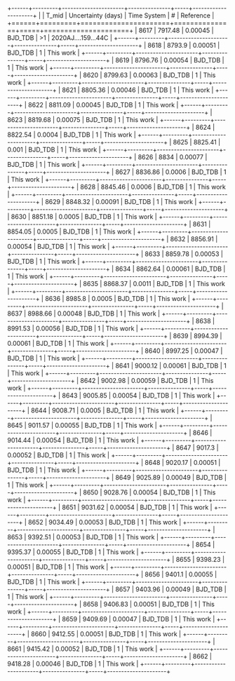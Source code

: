 +------+---------+----------------------+---------------+-----+---------------------+
|      |   T_mid |   Uncertainty (days) | Time System   | #   | Reference           |
+======+=========+======================+===============+=====+=====================+
| 8617 | 7917.48 |              0.00045 | BJD_TDB       | >1  | 2020AJ....159...44C |
+------+---------+----------------------+---------------+-----+---------------------+
| 8618 | 8793.9  |              0.00051 | BJD_TDB       | 1   | This work           |
+------+---------+----------------------+---------------+-----+---------------------+
| 8619 | 8796.76 |              0.00054 | BJD_TDB       | 1   | This work           |
+------+---------+----------------------+---------------+-----+---------------------+
| 8620 | 8799.63 |              0.00063 | BJD_TDB       | 1   | This work           |
+------+---------+----------------------+---------------+-----+---------------------+
| 8621 | 8805.36 |              0.00046 | BJD_TDB       | 1   | This work           |
+------+---------+----------------------+---------------+-----+---------------------+
| 8622 | 8811.09 |              0.00045 | BJD_TDB       | 1   | This work           |
+------+---------+----------------------+---------------+-----+---------------------+
| 8623 | 8819.68 |              0.00075 | BJD_TDB       | 1   | This work           |
+------+---------+----------------------+---------------+-----+---------------------+
| 8624 | 8822.54 |              0.0004  | BJD_TDB       | 1   | This work           |
+------+---------+----------------------+---------------+-----+---------------------+
| 8625 | 8825.41 |              0.001   | BJD_TDB       | 1   | This work           |
+------+---------+----------------------+---------------+-----+---------------------+
| 8626 | 8834    |              0.00077 | BJD_TDB       | 1   | This work           |
+------+---------+----------------------+---------------+-----+---------------------+
| 8627 | 8836.86 |              0.0006  | BJD_TDB       | 1   | This work           |
+------+---------+----------------------+---------------+-----+---------------------+
| 8628 | 8845.46 |              0.0006  | BJD_TDB       | 1   | This work           |
+------+---------+----------------------+---------------+-----+---------------------+
| 8629 | 8848.32 |              0.00091 | BJD_TDB       | 1   | This work           |
+------+---------+----------------------+---------------+-----+---------------------+
| 8630 | 8851.18 |              0.0005  | BJD_TDB       | 1   | This work           |
+------+---------+----------------------+---------------+-----+---------------------+
| 8631 | 8854.05 |              0.0005  | BJD_TDB       | 1   | This work           |
+------+---------+----------------------+---------------+-----+---------------------+
| 8632 | 8856.91 |              0.00054 | BJD_TDB       | 1   | This work           |
+------+---------+----------------------+---------------+-----+---------------------+
| 8633 | 8859.78 |              0.00053 | BJD_TDB       | 1   | This work           |
+------+---------+----------------------+---------------+-----+---------------------+
| 8634 | 8862.64 |              0.00061 | BJD_TDB       | 1   | This work           |
+------+---------+----------------------+---------------+-----+---------------------+
| 8635 | 8868.37 |              0.0011  | BJD_TDB       | 1   | This work           |
+------+---------+----------------------+---------------+-----+---------------------+
| 8636 | 8985.8  |              0.0005  | BJD_TDB       | 1   | This work           |
+------+---------+----------------------+---------------+-----+---------------------+
| 8637 | 8988.66 |              0.00048 | BJD_TDB       | 1   | This work           |
+------+---------+----------------------+---------------+-----+---------------------+
| 8638 | 8991.53 |              0.00056 | BJD_TDB       | 1   | This work           |
+------+---------+----------------------+---------------+-----+---------------------+
| 8639 | 8994.39 |              0.00061 | BJD_TDB       | 1   | This work           |
+------+---------+----------------------+---------------+-----+---------------------+
| 8640 | 8997.25 |              0.00047 | BJD_TDB       | 1   | This work           |
+------+---------+----------------------+---------------+-----+---------------------+
| 8641 | 9000.12 |              0.00061 | BJD_TDB       | 1   | This work           |
+------+---------+----------------------+---------------+-----+---------------------+
| 8642 | 9002.98 |              0.00059 | BJD_TDB       | 1   | This work           |
+------+---------+----------------------+---------------+-----+---------------------+
| 8643 | 9005.85 |              0.00054 | BJD_TDB       | 1   | This work           |
+------+---------+----------------------+---------------+-----+---------------------+
| 8644 | 9008.71 |              0.0005  | BJD_TDB       | 1   | This work           |
+------+---------+----------------------+---------------+-----+---------------------+
| 8645 | 9011.57 |              0.00055 | BJD_TDB       | 1   | This work           |
+------+---------+----------------------+---------------+-----+---------------------+
| 8646 | 9014.44 |              0.00054 | BJD_TDB       | 1   | This work           |
+------+---------+----------------------+---------------+-----+---------------------+
| 8647 | 9017.3  |              0.00052 | BJD_TDB       | 1   | This work           |
+------+---------+----------------------+---------------+-----+---------------------+
| 8648 | 9020.17 |              0.00051 | BJD_TDB       | 1   | This work           |
+------+---------+----------------------+---------------+-----+---------------------+
| 8649 | 9025.89 |              0.00049 | BJD_TDB       | 1   | This work           |
+------+---------+----------------------+---------------+-----+---------------------+
| 8650 | 9028.76 |              0.00054 | BJD_TDB       | 1   | This work           |
+------+---------+----------------------+---------------+-----+---------------------+
| 8651 | 9031.62 |              0.00054 | BJD_TDB       | 1   | This work           |
+------+---------+----------------------+---------------+-----+---------------------+
| 8652 | 9034.49 |              0.00053 | BJD_TDB       | 1   | This work           |
+------+---------+----------------------+---------------+-----+---------------------+
| 8653 | 9392.51 |              0.00053 | BJD_TDB       | 1   | This work           |
+------+---------+----------------------+---------------+-----+---------------------+
| 8654 | 9395.37 |              0.00055 | BJD_TDB       | 1   | This work           |
+------+---------+----------------------+---------------+-----+---------------------+
| 8655 | 9398.23 |              0.00051 | BJD_TDB       | 1   | This work           |
+------+---------+----------------------+---------------+-----+---------------------+
| 8656 | 9401.1  |              0.00055 | BJD_TDB       | 1   | This work           |
+------+---------+----------------------+---------------+-----+---------------------+
| 8657 | 9403.96 |              0.00049 | BJD_TDB       | 1   | This work           |
+------+---------+----------------------+---------------+-----+---------------------+
| 8658 | 9406.83 |              0.00051 | BJD_TDB       | 1   | This work           |
+------+---------+----------------------+---------------+-----+---------------------+
| 8659 | 9409.69 |              0.00047 | BJD_TDB       | 1   | This work           |
+------+---------+----------------------+---------------+-----+---------------------+
| 8660 | 9412.55 |              0.00051 | BJD_TDB       | 1   | This work           |
+------+---------+----------------------+---------------+-----+---------------------+
| 8661 | 9415.42 |              0.00052 | BJD_TDB       | 1   | This work           |
+------+---------+----------------------+---------------+-----+---------------------+
| 8662 | 9418.28 |              0.00046 | BJD_TDB       | 1   | This work           |
+------+---------+----------------------+---------------+-----+---------------------+